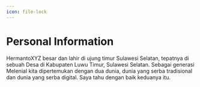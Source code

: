 ```yaml
---
icon: file-lock
---
```


# Personal Information

HermantoXYZ besar dan lahir di ujung timur Sulawesi Selatan, tepatnya di sebuah Desa di Kabupaten Luwu Timur, Sulawesi Selatan. Sebagai generasi Melenial kita dipertemukan dengan dua dunia, dunia yang serba tradisional dan dunia yang serba digital. Saya tahu dengan baik keduanya itu.
